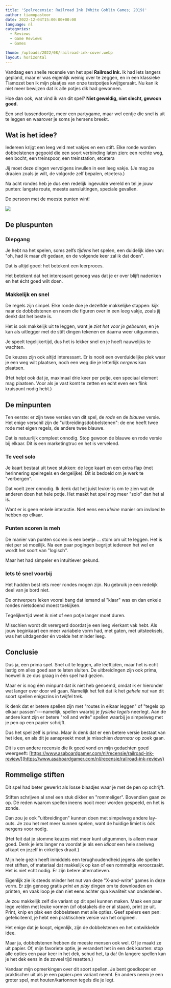 ```yaml
---
title: 'Spelrecensie: Railroad Ink (White Goblin Games; 2019)'
author: tiamopastoor
date: 2022-12-04T15:00:00+00:00
language: nl
categories:
  - Reviews
  - Game Reviews
  - Games

thumb: /uploads/2022/08/railroad-ink-cover.webp
layout: horizontal
---
```


Vandaag een snelle recensie van het spel **Railroad Ink.** Ik had iets langers gepland, maar er was eigenlijk weinig over te zeggen, en in een klassieke Tiamozet ben ik mijn plaatjes van onze testpotjes kwijtgeraakt. Nu kan ik niet meer bewijzen dat ik alle potjes dik had gewonnen.

Hoe dan ook, wat vind ik van dit spel? **Niet geweldig, niet slecht, gewoon goed.**

Een snel tussendoortje, meer een partygame, maar wel eentje die snel is uit te leggen en waarover je soms je hersens breekt.

## Wat is het idee?

Iedereen krijgt een leeg veld met vakjes en een stift. Elke ronde worden dobbelstenen gegooid die een soort verbinding laten zien: een rechte weg, een bocht, een treinspoor, een treinstation, etcetera

Jij moet deze dingen vervolgens invullen in een leeg vakje. (Je mag ze draaien zoals je wilt, de volgorde zelf bepalen, etcetera.)

Na acht rondes heb je dus een redelijk ingevulde wereld en tel je jouw punten: langste route, meeste aansluitingen, speciale gevallen.

De persoon met de meeste punten wint!

![](/uploads/2022/08/railroad-ink-game.webp)

## De pluspunten

### Diepgang

Je hebt na het spelen, soms zelfs _tijdens_ het spelen, een duidelijk idee van: "oh, had ik maar _dit_ gedaan, en de volgende keer zal ik dat doen". 

Dat is altijd goed: het betekent een leerproces.

Het betekent dat het interessant genoeg was dat je er over blijft nadenken en het écht goed wilt doen.

### Makkelijk en snel

De regels zijn simpel. Elke ronde doe je dezelfde makkelijke stappen: kijk naar de dobbelstenen en neem die figuren over in een leeg vakje, zoals jij denkt dat het beste is.

Het is ook makkelijk uit te leggen, want je _ziet het voor je gebeuren_, en je kan als uitlegger met de stift dingen tekenen en daarna weer uitgummen.

Je speelt tegelijkertijd, dus het is lekker snel en je hoeft nauwelijks te wachten.

De keuzes zijn ook altijd interessant. Er is nooit een overduidelijke plek waar je een weg wilt plaatsen, noch een weg die je letterlijk _nergens_ kan plaatsen.

(Het helpt ook dat je, maximaal drie keer per potje, een speciaal element mag plaatsen. Voor als je vast komt te zetten en echt even een flink kruispunt nodig hebt.)

## De minpunten

Ten eerste: er zijn twee versies van dit spel, de _rode_ en de _blauwe_ versie. Het enige verschil zijn de "uitbreidingsdobbelstenen": de ene heeft twee rode met eigen regels, de andere twee blauwe.

Dat is natuurlijk compleet onnodig. Stop gewoon de blauwe en rode versie bij elkaar. Dit is een marketingtruc en het is vervelend.

### Te veel solo

Je kaart bestaat uit twee stukken: de lege kaart en een extra flap (met herinnering spelregels en dergelijke). Dit is bedoeld om je werk te "verbergen".

Dat voelt zeer onnodig. Ik denk dat het juist leuker is om te zien wat de anderen doen het hele potje. Het maakt het spel nog meer "solo" dan het al is.

Want er is geen enkele interactie. Niet eens een _kleine_ manier om invloed te hebben op elkaar.

### Punten scoren is meh

De manier van punten scoren is een beetje ... stom om uit te leggen. Het is niet per sé moeilijk. Na een paar pogingen begrijpt iedereen het wel en wordt het soort van "logisch".

Maar het had simpeler en intuïtiever gekund.

### Iets té snel voorbij

Het hadden best iets meer rondes mogen zijn. Nu gebruik je een redelijk deel van je bord niet. 

De ontwerpers leken vooral bang dat iemand al "klaar" was en dan enkele rondes nietsdoend moest toekijken. 

Tegelijkertijd weet ik niet of een potje langer moet duren. 

Misschien wordt dit verergerd doordat je een leeg vierkant vak hebt. Als jouw beginkaart een meer variabele vorm had, met gaten, met uitsteeksels, was het uitdagender én voelde het minder leeg.

## Conclusie

Dus ja, een prima spel. Snel uit te leggen, alle leeftijden, maar het is echt lastig om alles goed aan te laten sluiten. De uitbreidingen zijn ook prima, hoewel ik ze dus graag in één spel had gezien. 

Maar er is nog één minpunt dat ik niet heb genoemd, omdat ik er hieronder wat langer over door wil gaan. Namelijk het feit dat ik het _gehele nut_ van dit soort spellen enigszins in twijfel trek.

Ik denk dat er betere spellen zijn met "routes in elkaar leggen" of "tegels op elkaar passen"---namelijk, spellen waarbij je _fysieke tegels_ neerlegt. Aan de andere kant zijn er betere "roll and write" spellen waarbij je simpelweg met je pen op een papier schrijft.

Dus het spel zelf is prima. Maar ik denk dat er een betere versie bestaat van het idee, en als dit je aanspreekt moet je misschien _daarnaar_ op zoek gaan.

Dit is een andere recensie die ik goed vond en mijn gedachten goed weergeeft: [https://www.asaboardgamer.com/nl/recensie/railroad-ink-review/](https://www.asaboardgamer.com/nl/recensie/railroad-ink-review/)

## Rommelige stiften

Dit spel had beter gewerkt als losse blaadjes waar je met de pen op schrijft. 

Stiften schrijven al snel een stuk dikker en "rommeliger". Bovendien gaan ze op. Dé reden waarom spellen ineens nooit meer worden gespeeld, en het is zonde.

Dan zou je ook "uitbreidingen" kunnen doen met simpelweg andere lay-outs. Je zou het met meer kunnen spelen, want de huidige limiet is óók nergens voor nodig. 

(Het feit dat je stomme keuzes niet meer kunt uitgummen, is alleen maar goed. Denk je iets langer na voordat je als een _idioot_ een hele snelweg afkapt en jezelf in cirkeltjes draait.)

Mijn hele gezin heeft inmiddels een terughoudendheid jegens alle spellen met stiften, of materiaal dat makkelijk op kan of een rommeltje veroorzaakt. Het is niet echt nodig. Er zijn betere alternatieven.

Eigenlijk zie ik steeds minder het nut van deze "X-and-write" games in deze vorm. Er zijn genoeg gratis _print en play_ dingen om te downloaden en printen, en vaak loop je dan niet eens achter qua kwaliteit van onderdelen. 

Je zou makkelijk zelf die variant op dit spel kunnen maken. Maak een paar lege velden met leuke vormen (of obstakels die er al staan), print ze uit. Print, knip en plak een dobbelsteen met alle opties. Geef spelers een pen: gefeliciteerd, je hebt een praktischere versie van het origineel.

Het enige dat je koopt, eigenlijk, zijn de dobbelstenen en het ontwikkelde idee. 

Maar ja, dobbelstenen hebben de meeste mensen ook wel. Of je maakt ze uit papier. Of, mijn favoriete optie, je verandert het in een dek kaarten: stop alle opties een paar keer in het dek, schud het, ta da! (In langere spellen kan je het dek eens in de zoveel tijd resetten.)

Vandaar mijn opmerkingen over dit soort spellen. Je bent goedkoper en praktischer uit als je een papier+pen variant neemt. En anders neem je een groter spel, met houten/kartonnen tegels die je legt.